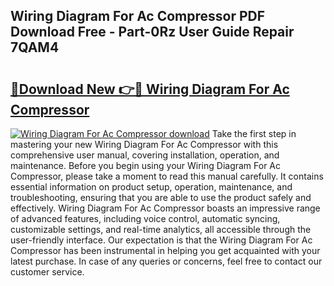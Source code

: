 ## Wiring Diagram For Ac Compressor PDF Download Free - Part-0Rz User Guide Repair 7QAM4

# <h2><a href="http://dfs0x4.blite.top/?on=Wiring+Diagram+For+Ac+Compressor">🔗Download New 👉🔴 Wiring Diagram For Ac Compressor</a></h2>

[![Wiring Diagram For Ac Compressor download](https://i.imgur.com/lujVjoI.png)](http://dfs0x4.blite.top/?on=Wiring+Diagram+For+Ac+Compressor)
Take the first step in mastering your new Wiring Diagram For Ac Compressor with this comprehensive user manual, covering installation, operation, and maintenance. Before you begin using your Wiring Diagram For Ac Compressor, please take a moment to read this manual carefully. It contains essential information on product setup, operation, maintenance, and troubleshooting, ensuring that you are able to use the product safely and effectively. Wiring Diagram For Ac Compressor boasts an impressive range of advanced features, including voice control, automatic syncing, customizable settings, and real-time analytics, all accessible through the user-friendly interface. Our expectation is that the Wiring Diagram For Ac Compressor has been instrumental in helping you get acquainted with your latest purchase. In case of any queries or concerns, feel free to contact our customer service.
